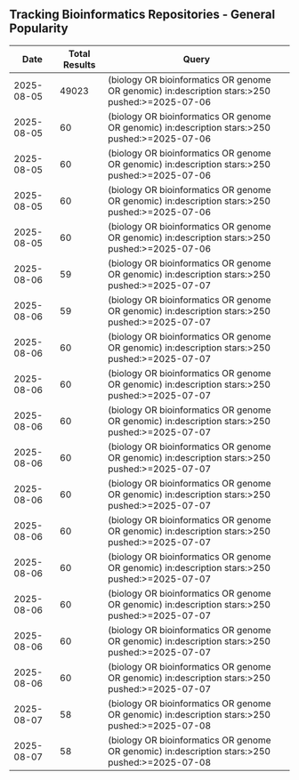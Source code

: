 ## Tracking Bioinformatics Repositories - General Popularity

| Date | Total Results | Query |
| --- | --- | --- |
| 2025-08-05 | 49023 | (biology OR bioinformatics OR genome OR genomic) in:description stars:>250 pushed:>=2025-07-06 |
| 2025-08-05 | 60 | (biology OR bioinformatics OR genome OR genomic) in:description stars:>250 pushed:>=2025-07-06 |
| 2025-08-05 | 60 | (biology OR bioinformatics OR genome OR genomic) in:description stars:>250 pushed:>=2025-07-06 |
| 2025-08-05 | 60 | (biology OR bioinformatics OR genome OR genomic) in:description stars:>250 pushed:>=2025-07-06 |
| 2025-08-05 | 60 | (biology OR bioinformatics OR genome OR genomic) in:description stars:>250 pushed:>=2025-07-06 |
| 2025-08-06 | 59 | (biology OR bioinformatics OR genome OR genomic) in:description stars:>250 pushed:>=2025-07-07 |
| 2025-08-06 | 59 | (biology OR bioinformatics OR genome OR genomic) in:description stars:>250 pushed:>=2025-07-07 |
| 2025-08-06 | 60 | (biology OR bioinformatics OR genome OR genomic) in:description stars:>250 pushed:>=2025-07-07 |
| 2025-08-06 | 60 | (biology OR bioinformatics OR genome OR genomic) in:description stars:>250 pushed:>=2025-07-07 |
| 2025-08-06 | 60 | (biology OR bioinformatics OR genome OR genomic) in:description stars:>250 pushed:>=2025-07-07 |
| 2025-08-06 | 60 | (biology OR bioinformatics OR genome OR genomic) in:description stars:>250 pushed:>=2025-07-07 |
| 2025-08-06 | 60 | (biology OR bioinformatics OR genome OR genomic) in:description stars:>250 pushed:>=2025-07-07 |
| 2025-08-06 | 60 | (biology OR bioinformatics OR genome OR genomic) in:description stars:>250 pushed:>=2025-07-07 |
| 2025-08-06 | 60 | (biology OR bioinformatics OR genome OR genomic) in:description stars:>250 pushed:>=2025-07-07 |
| 2025-08-06 | 60 | (biology OR bioinformatics OR genome OR genomic) in:description stars:>250 pushed:>=2025-07-07 |
| 2025-08-06 | 60 | (biology OR bioinformatics OR genome OR genomic) in:description stars:>250 pushed:>=2025-07-07 |
| 2025-08-06 | 60 | (biology OR bioinformatics OR genome OR genomic) in:description stars:>250 pushed:>=2025-07-07 |
| 2025-08-07 | 58 | (biology OR bioinformatics OR genome OR genomic) in:description stars:>250 pushed:>=2025-07-08 |
| 2025-08-07 | 58 | (biology OR bioinformatics OR genome OR genomic) in:description stars:>250 pushed:>=2025-07-08 |
